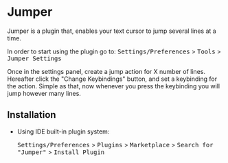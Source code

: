 # Jumper

<!-- Plugin description -->
Jumper is a plugin that, enables your text cursor to jump several lines at a time.

In order to start using the plugin go to:
<kbd>Settings/Preferences</kbd> > <kbd>Tools</kbd> > <kbd>Jumper Settings</kbd>

Once in the settings panel, create a jump action for X number of lines. Hereafter click the "Change Keybindings" button,
and set a keybinding for the action. Simple as that, now whenever you press the keybinding you will jump however many
lines.
<!-- Plugin description end -->

## Installation

- Using IDE built-in plugin system:

  <kbd>Settings/Preferences</kbd> > <kbd>Plugins</kbd> > <kbd>Marketplace</kbd> > <kbd>Search for "Jumper"</kbd> >
  <kbd>Install Plugin</kbd>
  
